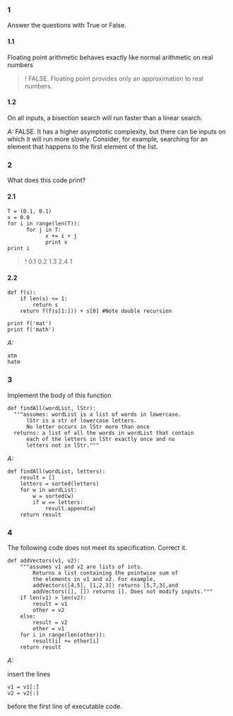 ### 1

Answer the questions with True or False.

#### 1.1

Floating point arithmetic behaves exactly like normal arithmetic on real
numbers

>! FALSE. Floating point provides only an approximation to real
numbers.

#### 1.2

On all inputs, a bisection search will run faster than a linear search.

*A:* FALSE. It has a higher asymptotic complexity, but there can be inputs on which it will run
more slowly. Consider, for example, searching for an element that happens to the
first element of the list.

### 2

What does this code print?

#### 2.1

    T = (0.1, 0.1)
    x = 0.0
    for i in range(len(T)):
          for j in T:
                x += i + j
                print x
    print i

>!
    0.1
    0.2
    1.3
    2.4
    1

#### 2.2

    def f(s):
        if len(s) <= 1:
            return s
        return f(f(s[1:])) + s[0] #Note double recursion
    
    print f('mat')
    print f('math')

*A:*

    atm
    hatm

### 3

Implement the body of this function

    def findAll(wordList, lStr):
      """assumes: wordList is a list of words in lowercase.
          lStr is a str of lowercase letters.
          No letter occurs in lStr more than once
      returns: a list of all the words in wordList that contain
          each of the letters in lStr exactly once and no
          letters not in lStr."""

*A:*

    def findAll(wordList, letters):
        result = []
        letters = sorted(letters)
        for w in wordList:
            w = sorted(w)
            if w == letters:
                result.append(w)
        return result

### 4

The following code does not meet its specification. Correct it.

    def addVectors(v1, v2):
        """assumes v1 and v2 are lists of ints.
            Returns a list containing the pointwise sum of
            the elements in v1 and v2. For example,
            addVectors([4,5], [1,2,3]) returns [5,7,3],and
            addVectors([], []) returns []. Does not modify inputs."""
        if len(v1) > len(v2):
            result = v1
            other = v2
        else:
            result = v2
            other = v1
        for i in range(len(other)):
            result[i] += other[i]
        return result

*A:*

insert the lines

    v1 = v1[:]
    v2 = v2[:]

before the first line of executable code.

